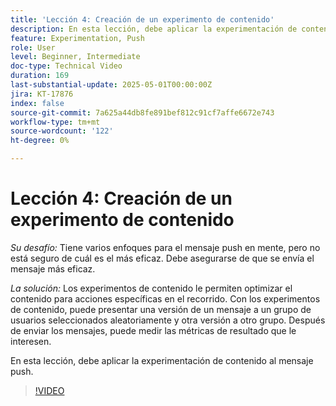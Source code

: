 ```yaml
---
title: 'Lección 4: Creación de un experimento de contenido'
description: En esta lección, debe aplicar la experimentación de contenido al mensaje push.
feature: Experimentation, Push
role: User
level: Beginner, Intermediate
doc-type: Technical Video
duration: 169
last-substantial-update: 2025-05-01T00:00:00Z
jira: KT-17876
index: false
source-git-commit: 7a625a44db8fe891bef812c91cf7affe6672e743
workflow-type: tm+mt
source-wordcount: '122'
ht-degree: 0%

---
```



# Lección 4: Creación de un experimento de contenido

*Su desafío:* Tiene varios enfoques para el mensaje push en mente, pero no está seguro de cuál es el más eficaz. Debe asegurarse de que se envía el mensaje más eficaz. 

*La solución:* Los experimentos de contenido le permiten optimizar el contenido para acciones específicas en el recorrido. Con los experimentos de contenido, puede presentar una versión de un mensaje a un grupo de usuarios seleccionados aleatoriamente y otra versión a otro grupo. Después de enviar los mensajes, puede medir las métricas de resultado que le interesen.

En esta lección, debe aplicar la experimentación de contenido al mensaje push.

>[!VIDEO](https://video.tv.adobe.com/v/3457924/?learn=on&enablevpops)
